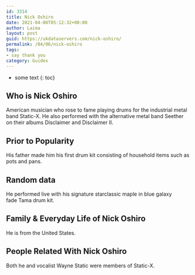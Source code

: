 ```yaml
---
id: 3314
title: Nick Oshiro
date: 2021-04-06T05:12:32+00:00
author: Laima
layout: post
guid: https://ukdataservers.com/nick-oshiro/
permalink: /04/06/nick-oshiro
tags:
- say thank you
category: Guides
---
```


* some text
{: toc}


## Who is Nick Oshiro
                  
                  
                  
American musician who rose to fame playing drums for the industrial metal band Static-X. He also performed with the alternative metal band Seether on their albums Disclaimer and Disclaimer II.
                  
              
            
              
            
                
                
                
## Prior to Popularity
                  
                  
                  
His father made him his first drum kit consisting of household items such as pots and pans.
                  
              
            
              
            
                
                
                
## Random data
                  
                  
                  
He performed live with his signature starclassic maple in blue galaxy fade Tama drum kit.
                  
              
            
              
            
                
                
                
## Family & Everyday Life of Nick Oshiro
                  
                  
                  
He is from the United States.
                  
              
            
              
            
                
                
                
## People Related With Nick Oshiro
                  
                  
                  
Both he and vocalist Wayne Static were members of Static-X.
                  
              
            
              
            
                
              
            
              
              
            
            
              
            
          
          
          